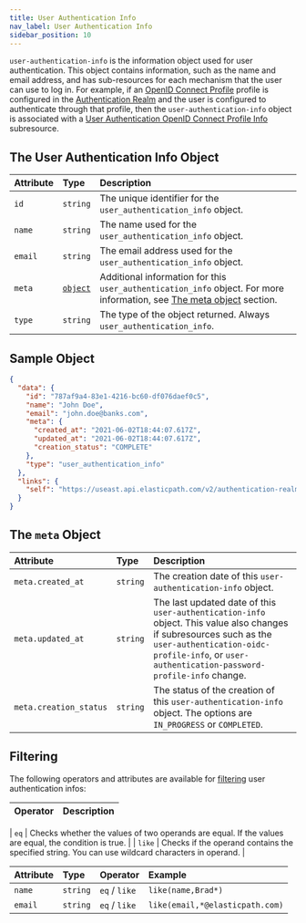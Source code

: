 ```yaml
---
title: User Authentication Info
nav_label: User Authentication Info
sidebar_position: 10
---
```


`user-authentication-info` is the information object used for user authentication. This object contains information, such as the name and email address, and has sub-resources for each mechanism that the user can use to log in.
For example, if an [OpenID Connect Profile](/docs/authentication/single-sign-on/openid-connect-profiles-api/openid-connect-profiles-api-overview) profile is configured in the [Authentication Realm](/docs/authentication/single-sign-on/authentication-realm-api/authentication-realm-api-overview-realm-api) and the user is configured to authenticate through that profile, then the `user-authentication-info` object is associated with a [User Authentication OpenID Connect Profile Info](/docs/authentication/single-sign-on/user-authentication-openid-connect-profile-api/openid-connect-profile-overview) subresource.

## The User Authentication Info Object

| Attribute | Type | Description |
| :--- | :--- | :--- |
| `id` | `string` | The unique identifier for the `user_authentication_info` object. |
| `name` | `string` | The name used for the `user_authentication_info` object. |
| `email` | `string` | The email address used for the `user_authentication_info` object. |
| `meta` | [`object`](#the-meta-object) | Additional information for this `user_authentication_info` object. For more information, see [The meta object](#the-meta-object) section. |
| `type` | `string` | The type of the object returned. Always `user_authentication_info`. |

## Sample Object

```json
{
  "data": {
    "id": "787af9a4-83e1-4216-bc60-df076daef0c5",
    "name": "John Doe",
    "email": "john.doe@banks.com",
    "meta": {
      "created_at": "2021-06-02T18:44:07.617Z",
      "updated_at": "2021-06-02T18:44:07.617Z",
      "creation_status": "COMPLETE"
    },
    "type": "user_authentication_info"
  },
  "links": {
    "self": "https://useast.api.elasticpath.com/v2/authentication-realms/b6cf44b5-5d52-46b8-ae6f-7f28847fb269/user-authentication-info/787af9a4-83e1-4216-bc60-df076daef0c5"
  }
}
```

## The `meta` Object

| Attribute | Type | Description |
| :--- | :--- | :--- |
| `meta.created_at` | `string` | The creation date of this `user-authentication-info` object. |
| `meta.updated_at` | `string` | The last updated date of this `user-authentication-info` object. This value also changes if subresources such as the `user-authentication-oidc-profile-info`, or `user-authentication-password-profile-info` change. |
| `meta.creation_status` | `string` | The status of the creation of this `user-authentication-info` object. The options are `IN_PROGRESS` or `COMPLETED`. |

## Filtering

The following operators and attributes are available for [filtering](/guides/Getting-Started/filtering) user authentication infos:

| Operator | Description |
| :--- | :--- |

| `eq`     | Checks whether the values of two operands are equal. If the values are equal, the condition is true.                                                   |
| `like`   | Checks if the operand contains the specified string. You can use wildcard characters in operand.                                                       |

| Attribute | Type | Operator | Example |
| :--- | :--- | :--- | :--- |
| `name`    | `string` | `eq` / `like` | `like(name,Brad*)` |
| `email`   | `string` | `eq` / `like` | `like(email,*@elasticpath.com)` |
